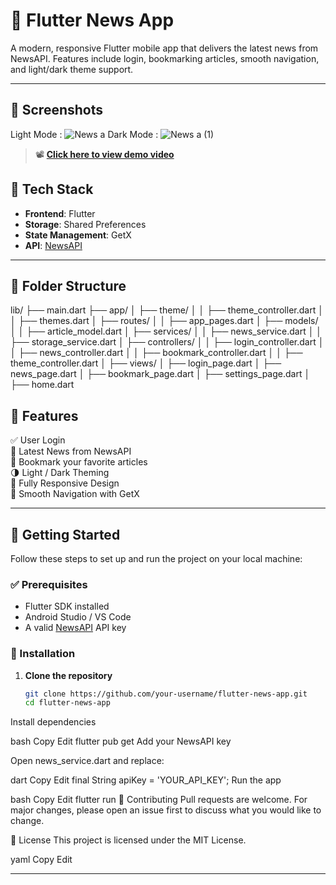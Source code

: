 # 📰 Flutter News App

A modern, responsive Flutter mobile app that delivers the latest news from NewsAPI. Features include login, bookmarking articles, smooth navigation, and light/dark theme support.

---

  ## 📸 Screenshots
 Light Mode :
![News a](https://github.com/user-attachments/assets/65d5fa88-de8d-4ed0-b31e-1058ecab62b2)
 Dark Mode :
![News a (1)](https://github.com/user-attachments/assets/98af105a-dc6e-439b-b2c3-32238ad5bb72)


> 📽️ **[Click here to view demo video](https://drive.google.com/your-demo-link)**



## 🧰 Tech Stack

- **Frontend**: Flutter
- **Storage**: Shared Preferences
- **State Management**: GetX
- **API**: [NewsAPI](https://newsapi.org/)

---

## 📁 Folder Structure

lib/
├── main.dart
├── app/
│ ├── theme/
│ │ ├── theme_controller.dart
│ │ ├── themes.dart
│ ├── routes/
│ │ ├── app_pages.dart
│ ├── models/
│ │ ├── article_model.dart
│ ├── services/
│ │ ├── news_service.dart
│ │ ├── storage_service.dart
│ ├── controllers/
│ │ ├── login_controller.dart
│ │ ├── news_controller.dart
│ │ ├── bookmark_controller.dart
│ │ ├── theme_controller.dart
│ ├── views/
│ ├── login_page.dart
│ ├── news_page.dart
│ ├── bookmark_page.dart
│ ├── settings_page.dart
│ ├── home.dart

## 🌟 Features

✅ User Login  
📰 Latest News from NewsAPI  
🔖 Bookmark your favorite articles  
🌗 Light / Dark Theming  
📱 Fully Responsive Design  
🚀 Smooth Navigation with GetX

---

## 🚀 Getting Started

Follow these steps to set up and run the project on your local machine:

### ✅ Prerequisites

- Flutter SDK installed
- Android Studio / VS Code
- A valid [NewsAPI](https://newsapi.org/) API key

### 🔧 Installation

1. **Clone the repository**

   ```bash
   git clone https://github.com/your-username/flutter-news-app.git
   cd flutter-news-app
Install dependencies

bash
Copy
Edit
flutter pub get
Add your NewsAPI key

Open news_service.dart and replace:

dart
Copy
Edit
final String apiKey = 'YOUR_API_KEY';
Run the app

bash
Copy
Edit
flutter run
🙌 Contributing
Pull requests are welcome. For major changes, please open an issue first to discuss what you would like to change.

📃 License
This project is licensed under the MIT License.

yaml
Copy
Edit

---







